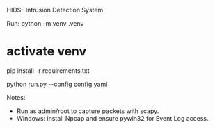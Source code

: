 HIDS- Intrusion Detection System

Run:
python -m venv .venv
# activate venv
pip install -r requirements.txt

python run.py --config config.yaml

Notes:
- Run as admin/root to capture packets with scapy.
- Windows: install Npcap and ensure pywin32 for Event Log access.

